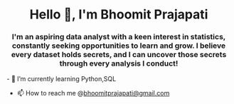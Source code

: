 <h1 align="center">Hello 👋, I'm Bhoomit Prajapati </h1>
<h3 align="center">I'm an aspiring data analyst with a keen interest in statistics, constantly seeking opportunities to learn and grow. I believe every dataset holds secrets, and I can uncover those secrets through every analysis I conduct!</h3> 
- 🌱 I’m currently learning Python,SQL 

- 📫 How to reach me @bhoomitprajapati@gmail.com 

<!---
Bhoomit26/Bhoomit26 is a ✨ special ✨ repository because its `README.md` (this file) appears on your GitHub profile.
You can click the Preview link to take a look at your changes.
--->
